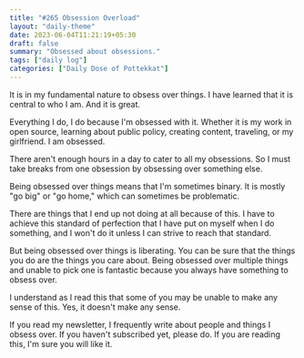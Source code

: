 ```yaml
---
title: "#265 Obsession Overload"
layout: "daily-theme"
date: 2023-06-04T11:21:19+05:30
draft: false
summary: "Obsessed about obsessions."
tags: ["daily log"]
categories: ["Daily Dose of Pottekkat"]
---
```


It is in my fundamental nature to obsess over things. I have learned that it is central to who I am. And it is great.

Everything I do, I do because I'm obsessed with it. Whether it is my work in open source, learning about public policy, creating content, traveling, or my girlfriend. I am obsessed.

There aren't enough hours in a day to cater to all my obsessions. So I must take breaks from one obsession by obsessing over something else.

Being obsessed over things means that I'm sometimes binary. It is mostly "go big" or "go home," which can sometimes be problematic.

There are things that I end up not doing at all because of this. I have to achieve this standard of perfection that I have put on myself when I do something, and I won't do it unless I can strive to reach that standard.

But being obsessed over things is liberating. You can be sure that the things you do are the things you care about. Being obsessed over multiple things and unable to pick one is fantastic because you always have something to obsess over.

I understand as I read this that some of you may be unable to make any sense of this. Yes, it doesn't make any sense.

If you read my newsletter, I frequently write about people and things I obsess over. If you haven't subscribed yet, please do. If you are reading this, I'm sure you will like it.
